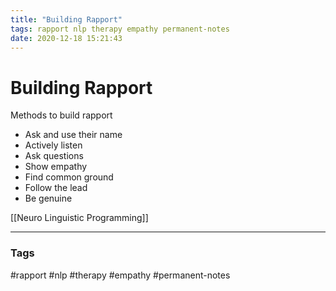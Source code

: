 ```yaml
---
title: "Building Rapport"
tags: rapport nlp therapy empathy permanent-notes
date: 2020-12-18 15:21:43
---
```


# Building Rapport

Methods to build rapport

- Ask and use their name
- Actively listen
- Ask questions
- Show empathy
- Find common ground
- Follow the lead
- Be genuine

[[Neuro Linguistic Programming]]

---
### Tags
#rapport #nlp #therapy #empathy #permanent-notes
